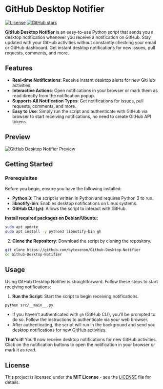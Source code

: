 # GitHub Desktop Notifier

[![License](https://img.shields.io/github/license/bytexenon/Github-Desktop-Notifier)](LICENSE)
[![GitHub stars](https://img.shields.io/github/stars/bytexenon/Github-Desktop-Notifier)](https://github.com/bytexenon/Github-Desktop-Notifier/stargazers)

**GitHub Desktop Notifier** is an easy-to-use Python script that sends you a desktop notification whenever you receive a notification on GitHub. Stay updated with your GitHub activities without constantly checking your email or GitHub dashboard. Get instant desktop notifications for new issues, pull requests, comments, and more.

## Features

- **Real-time Notifications**: Receive instant desktop alerts for new GitHub activities.
- **Interactive Actions**: Open notifications in your browser or mark them as read directly from the notification popup.
- **Supports All Notification Types**: Get notifications for issues, pull requests, comments, and more.
- **Easy to Use**: Simply run the script and authenticate with GitHub via browser to start receiving notifications, no need to create GitHub API tokens.

## Preview

![GitHub Desktop Notifier Preview](https://github.com/user-attachments/assets/63951238-ec37-433d-9ec2-aad393e6442e)

## Getting Started

### Prerequisites

Before you begin, ensure you have the following installed:

- **Python 3**: The script is written in Python and requires Python 3 to run.
- **libnotify-bin**: Enables desktop notifications on Linux systems.
- **GitHub CLI (`gh`)**: Allows the script to interact with GitHub.

**Install required packages on Debian/Ubuntu:**

```bash
sudo apt update
sudo apt install -y python3 libnotify-bin gh
```

2. **Clone the Repository**: Download the script by cloning the repository.

```bash
git clone https://github.com/bytexenon/Github-Desktop-Notifier
cd Github-Desktop-Notifier
```

## Usage

Using GitHub Desktop Notifier is straightforward. Follow these steps to start receiving notifications:

1. **Run the Script**: Start the script to begin receiving notifications.

```bash
python src/__main__.py
```

- If you haven't authenticated with `gh` (GitHub CLI), you'll be prompted to do so. Follow the instructions to authenticate via your web browser.
- After authenticating, the script will run in the background and send you desktop notifications for new GitHub activities.

**That's it!** You'll now receive desktop notifications for new GitHub activities. Click on the notification buttons to open the notification in your browser or mark it as read.

## License

This project is licensed under the **MIT License** - see the [LICENSE](LICENSE) file for details.
